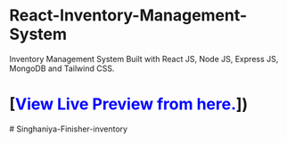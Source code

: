 # React-Inventory-Management-System
Inventory Management System Built with React JS, Node JS, Express JS, MongoDB and Tailwind CSS.

# [<span style="color: blue;">View Live Preview from here.</span>])
#   S i n g h a n i y a - F i n i s h e r - i n v e n t o r y  
 